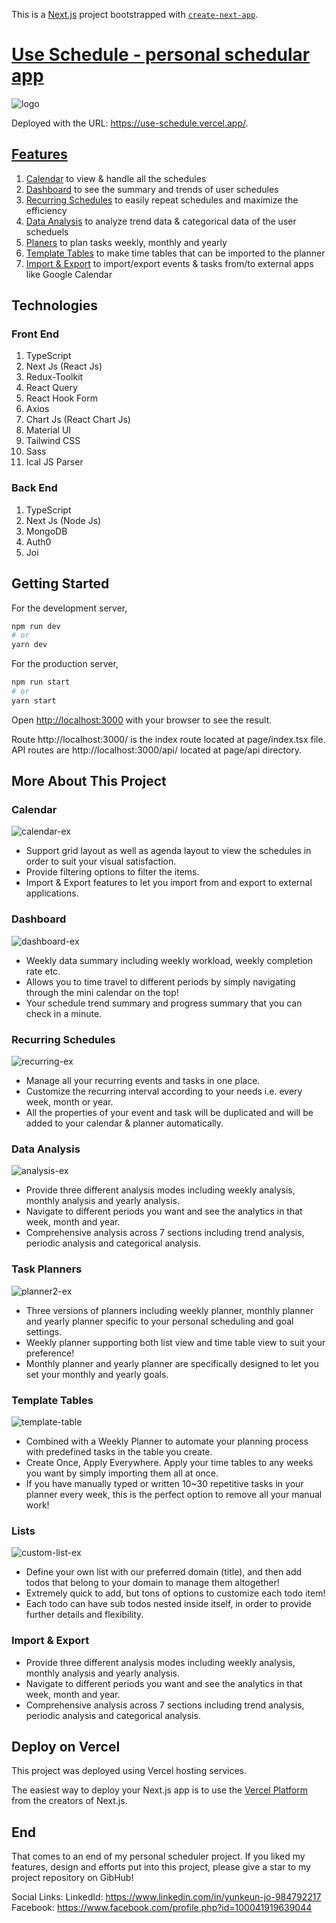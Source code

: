 This is a [Next.js](https://nextjs.org/) project bootstrapped with [`create-next-app`](https://github.com/vercel/next.js/tree/canary/packages/create-next-app).

# [Use Schedule - personal schedular app](https://use-schedule.vercel.app/)
![logo](https://user-images.githubusercontent.com/86972879/176129570-9fb7c0a4-0629-4837-856c-a49a869ce22a.png)

Deployed with the URL: https://use-schedule.vercel.app/.

## [Features](https://use-schedule.vercel.app/about)

1. [Calendar](https://use-schedule.vercel.app/about#calendar) to view & handle all the schedules 
2. [Dashboard](https://use-schedule.vercel.app/about#dashboard) to see the summary and trends of user schedules
3. [Recurring Schedules](https://use-schedule.vercel.app/about#recurring-schedules) to easily repeat schedules and maximize the efficiency
4. [Data Analysis](https://use-schedule.vercel.app/about#data-analysis) to analyze trend data & categorical data of the user scheduels
5. [Planers](https://use-schedule.vercel.app/about#planner) to plan tasks weekly, monthly and yearly
6. [Template Tables](https://use-schedule.vercel.app/about#template-tables) to make time tables that can be imported to the planner
7. [Import & Export](https://use-schedule.vercel.app/about#import-export) to import/export events & tasks from/to external apps like Google Calendar

## Technologies

### Front End
1. TypeScript
2. Next Js (React Js)
3. Redux-Toolkit
4. React Query
5. React Hook Form
6. Axios
7. Chart Js (React Chart Js)
8. Material UI
9. Tailwind CSS
10. Sass
11. Ical JS Parser

### Back End
1. TypeScript
2. Next Js (Node Js)
3. MongoDB
4. Auth0
5. Joi


## Getting Started

For the development server,

```bash
npm run dev
# or
yarn dev
```

For the production server,
```bash
npm run start
# or
yarn start
```

Open [http://localhost:3000](http://localhost:3000) with your browser to see the result.

Route http://localhost:3000/ is the index route located at page/index.tsx file.
API routes are http://localhost:3000/api/ located at page/api directory.


## More About This Project

### Calendar
![calendar-ex](https://user-images.githubusercontent.com/86972879/179355292-110c480c-c1f2-4712-89a3-ee926aee3279.jpg)

* Support grid layout as well as agenda layout to view the schedules in order to suit your visual satisfaction.
* Provide filtering options to filter the items.
* Import & Export features to let you import from and export to external applications.



### Dashboard
![dashboard-ex](https://user-images.githubusercontent.com/86972879/179355344-91b138c7-aacc-4a68-809a-c894701c8d9f.jpg)

* Weekly data summary including weekly workload, weekly completion rate etc.
* Allows you to time travel to different periods by simply navigating through the mini calendar on the top!
* Your schedule trend summary and progress summary that you can check in a minute.



### Recurring Schedules
![recurring-ex](https://user-images.githubusercontent.com/86972879/179355364-cc6fa7f3-c871-4b14-9637-dd462755d823.jpg)

* Manage all your recurring events and tasks in one place.
* Customize the recurring interval according to your needs i.e. every week, month or year.
* All the properties of your event and task will be duplicated and will be added to your calendar & planner automatically.



### Data Analysis
![analysis-ex](https://user-images.githubusercontent.com/86972879/179355379-53d33a5c-fb03-4105-8262-dd05dc9213ea.jpg)

* Provide three different analysis modes including weekly analysis, monthly analysis and yearly analysis.
* Navigate to different periods you want and see the analytics in that week, month and year.
* Comprehensive analysis across 7 sections including trend analysis, periodic analysis and categorical analysis.



### Task Planners
![planner2-ex](https://user-images.githubusercontent.com/86972879/179355396-fec9227e-8305-41a3-b8d3-c01cc1d97c6c.jpg)

* Three versions of planners including weekly planner, monthly planner and yearly planner specific to your personal scheduling and goal settings.
* Weekly planner supporting both list view and time table view to suit your preference!
* Monthly planner and yearly planner are specifically designed to let you set your monthly and yearly goals.



### Template Tables
![template-table](https://user-images.githubusercontent.com/86972879/179355525-bd746fa3-6c0a-4768-8c90-cd54f7518c1e.jpg)

* Combined with a Weekly Planner to automate your planning process with predefined tasks in the table you create.
* Create Once, Apply Everywhere. Apply your time tables to any weeks you want by simply importing them all at once.
* If you have manually typed or written 10~30 repetitive tasks in your planner every week, this is the perfect option to remove all your manual work!



### Lists
![custom-list-ex](https://user-images.githubusercontent.com/86972879/179355550-4e9ded84-852d-4c45-ba65-d3d4562d8ad4.jpg)

* Define your own list with our preferred domain (title), and then add todos that belong to your domain to manage them altogether!
* Extremely quick to add, but tons of options to customize each todo item!
* Each todo can have sub todos nested inside itself, in order to provide further details and flexibility.



### Import & Export

* Provide three different analysis modes including weekly analysis, monthly analysis and yearly analysis.
* Navigate to different periods you want and see the analytics in that week, month and year.
* Comprehensive analysis across 7 sections including trend analysis, periodic analysis and categorical analysis.


## Deploy on Vercel

This project was deployed using Vercel hosting services.

The easiest way to deploy your Next.js app is to use the [Vercel Platform](https://vercel.com/new?utm_medium=default-template&filter=next.js&utm_source=create-next-app&utm_campaign=create-next-app-readme) from the creators of Next.js.


## End

That comes to an end of my personal scheduler project. 
If you liked my features, design and efforts put into this project, please give a star to my project repository on GibHub!

Social Links:
LinkedId: https://www.linkedin.com/in/yunkeun-jo-984792217
Facebook: https://www.facebook.com/profile.php?id=100041919639044


